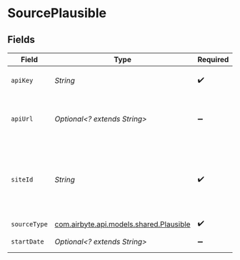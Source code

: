 # SourcePlausible


## Fields

| Field                                                                                                                                                                                                                         | Type                                                                                                                                                                                                                          | Required                                                                                                                                                                                                                      | Description                                                                                                                                                                                                                   | Example                                                                                                                                                                                                                       |
| ----------------------------------------------------------------------------------------------------------------------------------------------------------------------------------------------------------------------------- | ----------------------------------------------------------------------------------------------------------------------------------------------------------------------------------------------------------------------------- | ----------------------------------------------------------------------------------------------------------------------------------------------------------------------------------------------------------------------------- | ----------------------------------------------------------------------------------------------------------------------------------------------------------------------------------------------------------------------------- | ----------------------------------------------------------------------------------------------------------------------------------------------------------------------------------------------------------------------------- |
| `apiKey`                                                                                                                                                                                                                      | *String*                                                                                                                                                                                                                      | :heavy_check_mark:                                                                                                                                                                                                            | Plausible API Key. See the <a href="https://plausible.io/docs/stats-api">docs</a> for information on how to generate this key.                                                                                                |                                                                                                                                                                                                                               |
| `apiUrl`                                                                                                                                                                                                                      | *Optional<? extends String>*                                                                                                                                                                                                  | :heavy_minus_sign:                                                                                                                                                                                                            | The API URL of your plausible instance. Change this if you self-host plausible. The default is https://plausible.io/api/v1/stats                                                                                              | https://plausible.example.com/api/v1/stats                                                                                                                                                                                    |
| `siteId`                                                                                                                                                                                                                      | *String*                                                                                                                                                                                                                      | :heavy_check_mark:                                                                                                                                                                                                            | The domain of the site you want to retrieve data for. Enter the name of your site as configured on Plausible, i.e., excluding "https://" and "www". Can be retrieved from the 'domain' field in your Plausible site settings. | airbyte.com                                                                                                                                                                                                                   |
| `sourceType`                                                                                                                                                                                                                  | [com.airbyte.api.models.shared.Plausible](../../models/shared/Plausible.md)                                                                                                                                                   | :heavy_check_mark:                                                                                                                                                                                                            | N/A                                                                                                                                                                                                                           |                                                                                                                                                                                                                               |
| `startDate`                                                                                                                                                                                                                   | *Optional<? extends String>*                                                                                                                                                                                                  | :heavy_minus_sign:                                                                                                                                                                                                            | Start date for data to retrieve, in ISO-8601 format.                                                                                                                                                                          | YYYY-MM-DD                                                                                                                                                                                                                    |